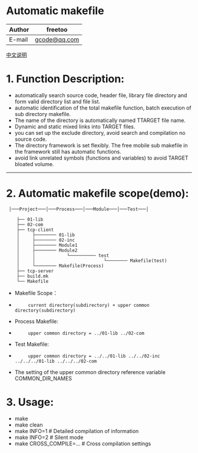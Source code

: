 Automatic makefile
===========================
	
|Author|freetoo|
|---|---
|E-mail|gcode@qq.com

[中文说明](https://blog.csdn.net/guestcode/article/details/81151921)

# 1. Function Description:

* automatically search source code, header file, library file directory and form valid directory list and file list.
* automatic identification of the total makefile function, batch execution of sub directory makefile.
* The name of the directory is automatically named TTARGET file name.
* Dynamic and static mixed links into TARGET files.
* you can set up the exclude directory, avoid search and compilation no source code.
* The directory framework is set flexibly. The free mobile sub makefile in the framework still has automatic functions.
* avoid link unrelated symbols (functions and variables) to avoid TARGET bloated volume.
****

# 2. Automatic makefile scope(demo):
```
 │───Project───│───Process───│───Module───│───Test───│

	├── 01-lib
	├── 02-com
	├── tcp-client
	│     ├──────── 01-lib
	│     ├──────── 02-inc
	│     ├──────── Module1
	│     ├──────── Module2
	│     │            └────────── test
	│     │                          └──────── Makefile(test)
	│     └──────── Makefile(Process)
	├── tcp-server
	├── build.mk
	└── Makefile
```
* Makefile Scope：
*          current directory(subdirectory) + upper common directory(subdirectory)
* Process Makefile:
*          upper common directory = ../01-lib ../02-com
* Test Makefile:
*          upper common directory = ../../01-lib ../../02-inc ../../../01-lib ../../../02-com
* The setting of the upper common directory reference variable COMMON_DIR_NAMES

# 3. Usage:
* make
* make clean
* make INFO=1                   # Detailed compilation of information
* make INFO=2                   # Silent mode
* make CROSS_COMPILE=...        # Cross compilation settings

